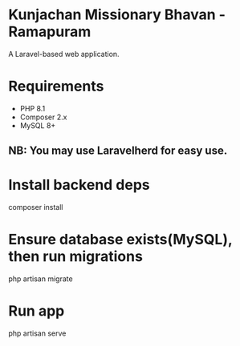 <h1>Kunjachan Missionary Bhavan - Ramapuram</h1>

A Laravel-based web application.

# Requirements
- PHP 8.1 
- Composer 2.x
- MySQL 8+ 

<h2>NB: You may use Laravelherd for easy use.</h2>

# Install backend deps
 composer install


# Ensure database exists(MySQL), then run migrations
php artisan migrate


# Run app
php artisan serve